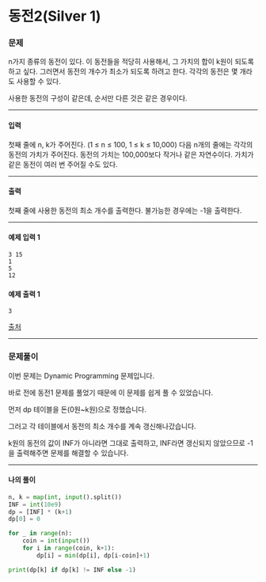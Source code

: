 # 동전2(Silver 1)

### 문제

n가지 종류의 동전이 있다. 이 동전들을 적당히 사용해서, 그 가치의 합이 k원이 되도록 하고 싶다. 그러면서 동전의 개수가 최소가 되도록 하려고 한다. 각각의 동전은 몇 개라도 사용할 수 있다.   

사용한 동전의 구성이 같은데, 순서만 다른 것은 같은 경우이다.   

---

#### 입력

첫째 줄에 n, k가 주어진다. (1 ≤ n ≤ 100, 1 ≤ k ≤ 10,000) 다음 n개의 줄에는 각각의 동전의 가치가 주어진다. 동전의 가치는 100,000보다 작거나 같은 자연수이다. 가치가 같은 동전이 여러 번 주어질 수도 있다.

---

#### 출력

첫째 줄에 사용한 동전의 최소 개수를 출력한다. 불가능한 경우에는 -1을 출력한다.

---

#### 예제 입력 1
~~~
3 15
1
5
12
~~~

#### 예제 출력 1
~~~
3
~~~

[출처](https://www.acmicpc.net/problem/2294)

---

### 문제풀이

이번 문제는 Dynamic Programming 문제입니다.   

바로 전에 동전1 문제를 풀었기 때문에 이 문제를 쉽게 풀 수 있었습니다.   

먼저 dp 테이블을 돈(0원~k원)으로 정했습니다.   

그러고 각 테이블에서 동전의 최소 개수를 계속 갱신해나갔습니다.   

k원의 동전의 값이 INF가 아니라면 그대로 출력하고, INF라면 갱신되지 않았으므로 -1을 출력해주면 문제를 해결할 수 있습니다.

---

#### 나의 풀이

~~~python
n, k = map(int, input().split())
INF = int(10e9)
dp = [INF] * (k+1)
dp[0] = 0

for _ in range(n):
    coin = int(input())
    for i in range(coin, k+1):
        dp[i] = min(dp[i], dp[i-coin]+1)

print(dp[k] if dp[k] != INF else -1)
~~~
